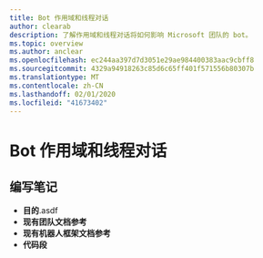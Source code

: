 ```yaml
---
title: Bot 作用域和线程对话
author: clearab
description: 了解作用域和线程对话将如何影响 Microsoft 团队的 bot。
ms.topic: overview
ms.author: anclear
ms.openlocfilehash: ec244aa397d7d3051e29ae984400383aac9cbff8
ms.sourcegitcommit: 4329a94918263c85d6c65ff401f571556b80307b
ms.translationtype: MT
ms.contentlocale: zh-CN
ms.lasthandoff: 02/01/2020
ms.locfileid: "41673402"
---
```

# <a name="bot-scopes-and-threaded-conversations"></a>Bot 作用域和线程对话

## <a name="writing-notes"></a>编写笔记

 * **目的**.asdf
 * **现有团队文档参考**[]()
 * **现有机器人框架文档参考**[]()
 * **代码段**[]()